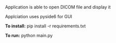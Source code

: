 Application is able to open DICOM file and display it

Applciation uses pyside6 for GUI

**To install:** 
pip install -r requirements.txt

**To run:** 
python main.py
